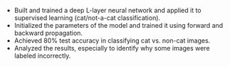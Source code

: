 <ul>
  <li>Built and trained a deep L-layer neural network and applied it to supervised learning (cat/not-a-cat classification).</li>
  <li>Initialized the parameters of the model and trained it using forward and backward propagation.</li>
  <li>Achieved 80% test accuracy in classifying cat vs. non-cat images.</li>
  <li>Analyzed the results, especially to identify why some images were labeled incorrectly.</li>
</ul> 
